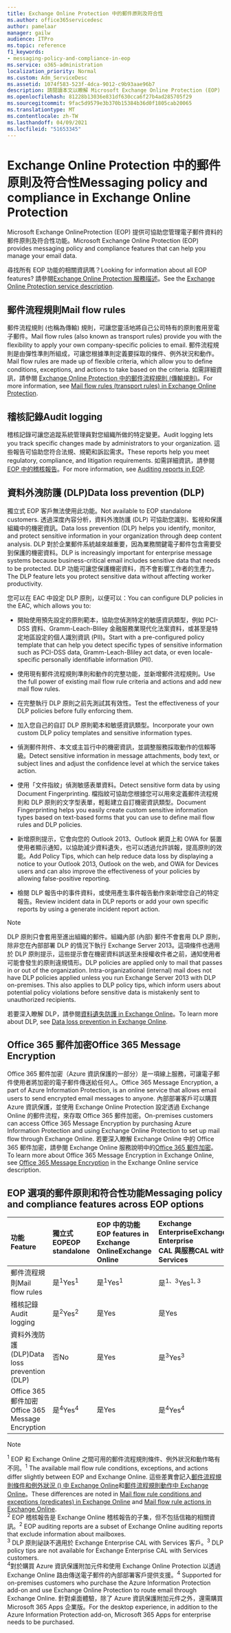 ```yaml
---
title: Exchange Online Protection 中的郵件原則及符合性
ms.author: office365servicedesc
author: pamelaar
manager: gailw
audience: ITPro
ms.topic: reference
f1_keywords:
- messaging-policy-and-compliance-in-eop
ms.service: o365-administration
localization_priority: Normal
ms.custom: Adm_ServiceDesc
ms.assetid: 1074f583-523f-4dca-9012-c9b93aae96b7
description: 請閱讀本文以瞭解 Microsoft Exchange Online Protection (EOP) 中的郵件原則和符合性功能。
ms.openlocfilehash: 81228b13036e831df630cca6f27b4ad285705f29
ms.sourcegitcommit: 9fac5d9579e3b370b15384b36d0f1805cab20065
ms.translationtype: MT
ms.contentlocale: zh-TW
ms.lasthandoff: 04/09/2021
ms.locfileid: "51653345"
---
```

# <a name="messaging-policy-and-compliance-in-exchange-online-protection"></a><span data-ttu-id="9b0ea-103">Exchange Online Protection 中的郵件原則及符合性</span><span class="sxs-lookup"><span data-stu-id="9b0ea-103">Messaging policy and compliance in Exchange Online Protection</span></span>

<span data-ttu-id="9b0ea-104">Microsoft Exchange OnlineProtection (EOP) 提供可協助您管理電子郵件資料的郵件原則及符合性功能。</span><span class="sxs-lookup"><span data-stu-id="9b0ea-104">Microsoft Exchange Online Protection (EOP) provides messaging policy and compliance features that can help you manage your email data.</span></span>

<span data-ttu-id="9b0ea-105">尋找所有 EOP 功能的相關資訊嗎？</span><span class="sxs-lookup"><span data-stu-id="9b0ea-105">Looking for information about all EOP features?</span></span> <span data-ttu-id="9b0ea-106">請參閱[Exchange Online Protection 服務描述](exchange-online-protection-service-description.md)。</span><span class="sxs-lookup"><span data-stu-id="9b0ea-106">See the [Exchange Online Protection service description](exchange-online-protection-service-description.md).</span></span>

## <a name="mail-flow-rules"></a><span data-ttu-id="9b0ea-107">郵件流程規則</span><span class="sxs-lookup"><span data-stu-id="9b0ea-107">Mail flow rules</span></span>

<span data-ttu-id="9b0ea-108">郵件流程規則 (也稱為傳輸) 規則，可讓您靈活地將自己公司特有的原則套用至電子郵件。</span><span class="sxs-lookup"><span data-stu-id="9b0ea-108">Mail flow rules (also known as transport rules) provide you with the flexibility to apply your own company-specific policies to email.</span></span> <span data-ttu-id="9b0ea-109">郵件流程規則是由彈性準則所組成，可讓您根據準則定義要採取的條件、例外狀況和動作。</span><span class="sxs-lookup"><span data-stu-id="9b0ea-109">Mail flow rules are made up of flexible criteria, which allow you to define conditions, exceptions, and actions to take based on the criteria.</span></span> <span data-ttu-id="9b0ea-110">如需詳細資訊，請參閱 [Exchange Online Protection 中的郵件流程規則 (傳輸規則)](/microsoft-365/security/office-365-security/mail-flow-rules-transport-rules-0)。</span><span class="sxs-lookup"><span data-stu-id="9b0ea-110">For more information, see [Mail flow rules (transport rules) in Exchange Online Protection](/microsoft-365/security/office-365-security/mail-flow-rules-transport-rules-0).</span></span>

## <a name="audit-logging"></a><span data-ttu-id="9b0ea-111">稽核記錄</span><span class="sxs-lookup"><span data-stu-id="9b0ea-111">Audit logging</span></span>

<span data-ttu-id="9b0ea-112">稽核記錄可讓您追蹤系統管理員對您組織所做的特定變更。</span><span class="sxs-lookup"><span data-stu-id="9b0ea-112">Audit logging lets you track specific changes made by administrators to your organization.</span></span> <span data-ttu-id="9b0ea-113">這些報告可協助您符合法規、規範和訴訟需求。</span><span class="sxs-lookup"><span data-stu-id="9b0ea-113">These reports help you meet regulatory, compliance, and litigation requirements.</span></span> <span data-ttu-id="9b0ea-114">如需詳細資訊，請參閱 [EOP 中的稽核報告](/microsoft-365/security/office-365-security/auditing-reports-in-eop)。</span><span class="sxs-lookup"><span data-stu-id="9b0ea-114">For more information, see [Auditing reports in EOP](/microsoft-365/security/office-365-security/auditing-reports-in-eop).</span></span>

## <a name="data-loss-prevention-dlp"></a><span data-ttu-id="9b0ea-115">資料外洩防護 (DLP)</span><span class="sxs-lookup"><span data-stu-id="9b0ea-115">Data loss prevention (DLP)</span></span>

<span data-ttu-id="9b0ea-116">獨立式 EOP 客戶無法使用此功能。</span><span class="sxs-lookup"><span data-stu-id="9b0ea-116">Not available to EOP standalone customers.</span></span> <span data-ttu-id="9b0ea-117">透過深度內容分析，資料外洩防護 (DLP) 可協助您識別、監視和保護組織中的機密資訊。</span><span class="sxs-lookup"><span data-stu-id="9b0ea-117">Data loss prevention (DLP) helps you identify, monitor, and protect sensitive information in your organization through deep content analysis.</span></span> <span data-ttu-id="9b0ea-118">DLP 對於企業郵件系統越來越重要，因為業務關鍵電子郵件包含需要受到保護的機密資料。</span><span class="sxs-lookup"><span data-stu-id="9b0ea-118">DLP is increasingly important for enterprise message systems because business-critical email includes sensitive data that needs to be protected.</span></span> <span data-ttu-id="9b0ea-119">DLP 功能可讓您保護機密資料，而不會影響工作者的生產力。</span><span class="sxs-lookup"><span data-stu-id="9b0ea-119">The DLP feature lets you protect sensitive data without affecting worker productivity.</span></span>

<span data-ttu-id="9b0ea-120">您可以在 EAC 中設定 DLP 原則，以便可以：</span><span class="sxs-lookup"><span data-stu-id="9b0ea-120">You can configure DLP policies in the EAC, which allows you to:</span></span>

- <span data-ttu-id="9b0ea-121">開始使用預先設定的原則範本，協助您偵測特定的敏感資訊類型，例如 PCI-DSS 資料、Gramm-Leach-Bliley 金融服務業現代化法案資料，或甚至是特定地區設定的個人識別資訊 (PII)。</span><span class="sxs-lookup"><span data-stu-id="9b0ea-121">Start with a pre-configured policy template that can help you detect specific types of sensitive information such as PCI-DSS data, Gramm-Leach-Bliley act data, or even locale-specific personally identifiable information (PII).</span></span>

- <span data-ttu-id="9b0ea-122">使用現有郵件流程規則準則和動作的完整功能，並新增郵件流程規則。</span><span class="sxs-lookup"><span data-stu-id="9b0ea-122">Use the full power of existing mail flow rule criteria and actions and add new mail flow rules.</span></span>

- <span data-ttu-id="9b0ea-123">在完整執行 DLP 原則之前先測試其有效性。</span><span class="sxs-lookup"><span data-stu-id="9b0ea-123">Test the effectiveness of your DLP policies before fully enforcing them.</span></span>

- <span data-ttu-id="9b0ea-124">加入您自己的自訂 DLP 原則範本和敏感資訊類型。</span><span class="sxs-lookup"><span data-stu-id="9b0ea-124">Incorporate your own custom DLP policy templates and sensitive information types.</span></span>

- <span data-ttu-id="9b0ea-125">偵測郵件附件、本文或主旨行中的機密資訊，並調整服務採取動作的信賴等級。</span><span class="sxs-lookup"><span data-stu-id="9b0ea-125">Detect sensitive information in message attachments, body text, or subject lines and adjust the confidence level at which the service takes action.</span></span>

- <span data-ttu-id="9b0ea-126">使用「文件指紋」偵測敏感表單資料。</span><span class="sxs-lookup"><span data-stu-id="9b0ea-126">Detect sensitive form data by using Document Fingerprinting.</span></span> <span data-ttu-id="9b0ea-127">檔指紋可協助您根據您可以用來定義郵件流程規則和 DLP 原則的文字型表單，輕鬆建立自訂機密資訊類型。</span><span class="sxs-lookup"><span data-stu-id="9b0ea-127">Document Fingerprinting helps you easily create custom sensitive information types based on text-based forms that you can use to define mail flow rules and DLP policies.</span></span>

- <span data-ttu-id="9b0ea-128">新增原則提示，它會向您的 Outlook 2013、Outlook 網頁上和 OWA for 裝置使用者顯示通知，以協助減少資料遺失，也可以透過允許誤報，提高原則的效能。</span><span class="sxs-lookup"><span data-stu-id="9b0ea-128">Add Policy Tips, which can help reduce data loss by displaying a notice to your Outlook 2013, Outlook on the web, and OWA for Devices users and can also improve the effectiveness of your policies by allowing false-positive reporting.</span></span>

- <span data-ttu-id="9b0ea-129">檢閱 DLP 報告中的事件資料，或使用產生事件報告動作來新增您自己的特定報告。</span><span class="sxs-lookup"><span data-stu-id="9b0ea-129">Review incident data in DLP reports or add your own specific reports by using a generate incident report action.</span></span>

> [!NOTE]
> <span data-ttu-id="9b0ea-p106">DLP 原則只會套用至進出組織的郵件。組織內部 (內部) 郵件不會套用 DLP 原則，除非您在內部部署 DLP 的情況下執行 Exchange Server 2013。這項條件也適用於 DLP 原則提示，這些提示會在機密資料誤送至未授權收件者之前，通知使用者可能會發生的原則違規情形。</span><span class="sxs-lookup"><span data-stu-id="9b0ea-p106">DLP policies are applied only to mail that passes in or out of the organization. Intra-organizational (internal) mail does not have DLP policies applied unless you run Exchange Server 2013 with DLP on-premises. This also applies to DLP policy tips, which inform users about potential policy violations before sensitive data is mistakenly sent to unauthorized recipients.</span></span>

<span data-ttu-id="9b0ea-133">若要深入瞭解 DLP，請參閱[資料遺失防護 in Exchange Online](/exchange/security-and-compliance/data-loss-prevention/data-loss-prevention)。</span><span class="sxs-lookup"><span data-stu-id="9b0ea-133">To learn more about DLP, see [Data loss prevention in Exchange Online](/exchange/security-and-compliance/data-loss-prevention/data-loss-prevention).</span></span>

## <a name="office-365-message-encryption"></a><span data-ttu-id="9b0ea-134">Office 365 郵件加密</span><span class="sxs-lookup"><span data-stu-id="9b0ea-134">Office 365 Message Encryption</span></span>

<span data-ttu-id="9b0ea-135">Office 365 郵件加密（Azure 資訊保護的一部分）是一項線上服務，可讓電子郵件使用者將加密的電子郵件傳送給任何人。</span><span class="sxs-lookup"><span data-stu-id="9b0ea-135">Office 365 Message Encryption, a part of Azure Information Protection, is an online service that allows email users to send encrypted email messages to anyone.</span></span> <span data-ttu-id="9b0ea-136">內部部署客戶可以購買 Azure 資訊保護，並使用 Exchange Online Protection 設定透過 Exchange Online 的郵件流程，來存取 Office 365 郵件加密。</span><span class="sxs-lookup"><span data-stu-id="9b0ea-136">On-premises customers can access Office 365 Message Encryption by purchasing Azure Information Protection and using Exchange Online Protection to set up mail flow through Exchange Online.</span></span> <span data-ttu-id="9b0ea-137">若要深入瞭解 Exchange Online 中的 Office 365 郵件加密，請參閱 Exchange Online 服務說明中的[Office 365 郵件加密](../exchange-online-service-description/message-policy-and-compliance.md#office-365-message-encryption)。</span><span class="sxs-lookup"><span data-stu-id="9b0ea-137">To learn more about Office 365 Message Encryption in Exchange Online, see [Office 365 Message Encryption](../exchange-online-service-description/message-policy-and-compliance.md#office-365-message-encryption) in the Exchange Online service description.</span></span>

## <a name="messaging-policy-and-compliance-features-across-eop-options"></a><span data-ttu-id="9b0ea-138">EOP 選項的郵件原則和符合性功能</span><span class="sxs-lookup"><span data-stu-id="9b0ea-138">Messaging policy and compliance features across EOP options</span></span>

| <span data-ttu-id="9b0ea-139">功能</span><span class="sxs-lookup"><span data-stu-id="9b0ea-139">Feature</span></span> | <span data-ttu-id="9b0ea-140">獨立式 EOP</span><span class="sxs-lookup"><span data-stu-id="9b0ea-140">EOP standalone</span></span> | <span data-ttu-id="9b0ea-141">EOP 中的功能</span><span class="sxs-lookup"><span data-stu-id="9b0ea-141">EOP features in</span></span> <br/> <span data-ttu-id="9b0ea-142">Exchange Online</span><span class="sxs-lookup"><span data-stu-id="9b0ea-142">Exchange Online</span></span> | <span data-ttu-id="9b0ea-143">Exchange Enterprise</span><span class="sxs-lookup"><span data-stu-id="9b0ea-143">Exchange Enterprise</span></span> <br/> <span data-ttu-id="9b0ea-144">CAL 與服務</span><span class="sxs-lookup"><span data-stu-id="9b0ea-144">CAL with Services</span></span> |
|:-----|:-----|:-----|:-----|
|<span data-ttu-id="9b0ea-145">郵件流程規則</span><span class="sxs-lookup"><span data-stu-id="9b0ea-145">Mail flow rules</span></span>|<span data-ttu-id="9b0ea-146">是<sup>1</sup></span><span class="sxs-lookup"><span data-stu-id="9b0ea-146">Yes<sup>1</sup></span></span>|<span data-ttu-id="9b0ea-147">是<sup>1</sup></span><span class="sxs-lookup"><span data-stu-id="9b0ea-147">Yes<sup>1</sup></span></span>|<span data-ttu-id="9b0ea-148">是<sup>1、3</sup></span><span class="sxs-lookup"><span data-stu-id="9b0ea-148">Yes<sup>1, 3</sup></span></span>|
|<span data-ttu-id="9b0ea-149">稽核記錄</span><span class="sxs-lookup"><span data-stu-id="9b0ea-149">Audit logging</span></span>|<span data-ttu-id="9b0ea-150">是<sup>2</sup></span><span class="sxs-lookup"><span data-stu-id="9b0ea-150">Yes<sup>2</sup></span></span>|<span data-ttu-id="9b0ea-151">是</span><span class="sxs-lookup"><span data-stu-id="9b0ea-151">Yes</span></span>|<span data-ttu-id="9b0ea-152">是</span><span class="sxs-lookup"><span data-stu-id="9b0ea-152">Yes</span></span>|
|<span data-ttu-id="9b0ea-153">資料外洩防護 (DLP)</span><span class="sxs-lookup"><span data-stu-id="9b0ea-153">Data loss prevention (DLP)</span></span>|<span data-ttu-id="9b0ea-154">否</span><span class="sxs-lookup"><span data-stu-id="9b0ea-154">No</span></span>|<span data-ttu-id="9b0ea-155">是</span><span class="sxs-lookup"><span data-stu-id="9b0ea-155">Yes</span></span>|<span data-ttu-id="9b0ea-156">是<sup>3</sup></span><span class="sxs-lookup"><span data-stu-id="9b0ea-156">Yes<sup>3</sup></span></span>|
|<span data-ttu-id="9b0ea-157">Office 365 郵件加密</span><span class="sxs-lookup"><span data-stu-id="9b0ea-157">Office 365 Message Encryption</span></span>|<span data-ttu-id="9b0ea-158">是<sup>4</sup></span><span class="sxs-lookup"><span data-stu-id="9b0ea-158">Yes<sup>4</sup></span></span>|<span data-ttu-id="9b0ea-159">是</span><span class="sxs-lookup"><span data-stu-id="9b0ea-159">Yes</span></span>|<span data-ttu-id="9b0ea-160">是<sup>4</sup></span><span class="sxs-lookup"><span data-stu-id="9b0ea-160">Yes<sup>4</sup></span></span>|

> [!NOTE]
> <span data-ttu-id="9b0ea-161"><sup>1</sup> EOP 和 Exchange Online 之間可用的郵件流程規則條件、例外狀況和動作略有不同。</span><span class="sxs-lookup"><span data-stu-id="9b0ea-161"><sup>1</sup> The available mail flow rule conditions, exceptions, and actions differ slightly between EOP and Exchange Online.</span></span> <span data-ttu-id="9b0ea-162">這些差異會記入[郵件流程規則條件和例外狀況 () 中 Exchange Online](/Exchange/security-and-compliance/mail-flow-rules/conditions-and-exceptions)和[郵件流程規則動作中 Exchange Online](/Exchange/security-and-compliance/mail-flow-rules/mail-flow-rule-actions)。</span><span class="sxs-lookup"><span data-stu-id="9b0ea-162">These differences are noted in [Mail flow rule conditions and exceptions (predicates) in Exchange Online](/Exchange/security-and-compliance/mail-flow-rules/conditions-and-exceptions) and [Mail flow rule actions in Exchange Online](/Exchange/security-and-compliance/mail-flow-rules/mail-flow-rule-actions).</span></span> <br/>
> <span data-ttu-id="9b0ea-p109"><sup>2</sup> EOP 稽核報告是 Exchange Online 稽核報告的子集，但不包括信箱的相關資訊。</span><span class="sxs-lookup"><span data-stu-id="9b0ea-p109"><sup>2</sup> EOP auditing reports are a subset of Exchange Online auditing reports that exclude information about mailboxes. </span></span><br/>
> <span data-ttu-id="9b0ea-p110"><sup>3</sup> DLP 原則祕訣不適用於 Exchange Enterprise CAL with Services 客戶。</span><span class="sxs-lookup"><span data-stu-id="9b0ea-p110"><sup>3</sup> DLP policy tips are not available for Exchange Enterprise CAL with Services customers. </span></span><br/>
> <span data-ttu-id="9b0ea-165"><sup>4</sup>對於購買 Azure 資訊保護附加元件和使用 Exchange Online Protection 以透過 Exchange Online 路由傳送電子郵件的內部部署客戶提供支援。</span><span class="sxs-lookup"><span data-stu-id="9b0ea-165"><sup>4</sup> Supported for on-premises customers who purchase the Azure Information Protection add-on and use Exchange Online Protection to route email through Exchange Online.</span></span> <span data-ttu-id="9b0ea-166">針對桌面體驗，除了 Azure 資訊保護附加元件之外，還需購買 Microsoft 365 Apps 企業版。</span><span class="sxs-lookup"><span data-stu-id="9b0ea-166">For the desktop experience, in addition to the Azure Information Protection add-on, Microsoft 365 Apps for enterprise needs to be purchased.</span></span> <br/>